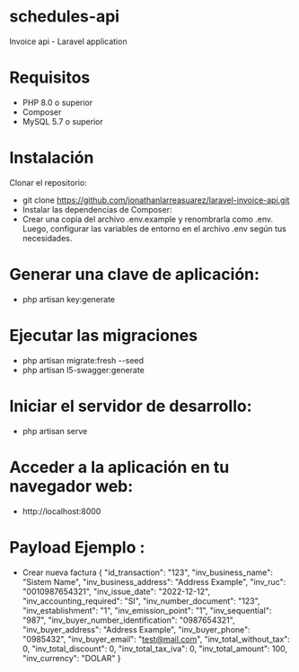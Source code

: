  # schedules-api
 Invoice api - Laravel application
 
# Requisitos
- PHP 8.0 o superior
- Composer
- MySQL 5.7 o superior

# Instalación
Clonar el repositorio:

- git clone https://github.com/jonathanlarreasuarez/laravel-invoice-api.git
- Instalar las dependencias de Composer:
- Crear una copia del archivo .env.example y renombrarla como .env. Luego, configurar las variables de entorno en el archivo .env según tus necesidades.

# Generar una clave de aplicación:
- php artisan key:generate
# Ejecutar las migraciones 

- php artisan migrate:fresh --seed
- php artisan l5-swagger:generate

# Iniciar el servidor de desarrollo:

- php artisan serve

# Acceder a la aplicación en tu navegador web:
- http://localhost:8000

# Payload Ejemplo :
- Crear nueva factura
{
    "id_transaction": "123",
    "inv_business_name": "Sistem Name",
    "inv_business_address": "Address Example",
    "inv_ruc": "0010987654321",
    "inv_issue_date": "2022-12-12",
    "inv_accounting_required": "SI",
    "inv_number_document": "123",
    "inv_establishment": "1",
    "inv_emission_point": "1",
    "inv_sequential": "987",
    "inv_buyer_number_identification": "0987654321",
    "inv_buyer_address": "Address Example",
    "inv_buyer_phone": "0985432",
    "inv_buyer_email": "test@mail.com",
    "inv_total_without_tax": 0,
    "inv_total_discount": 0,
    "inv_total_tax_iva": 0,
    "inv_total_amount": 100,
    "inv_currency": "DOLAR"
}
